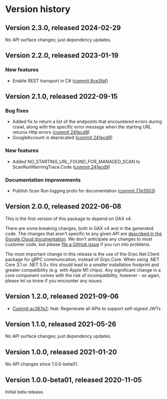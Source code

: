 # Version history

## Version 2.3.0, released 2024-02-29

No API surface changes; just dependency updates.

## Version 2.2.0, released 2023-01-19

### New features

- Enable REST transport in C# ([commit 6ce3faf](https://github.com/googleapis/google-cloud-dotnet/commit/6ce3faf6f74ea6c63e14ee4c77627a6774fb807f))

## Version 2.1.0, released 2022-09-15

### Bug fixes

- Added fix to return a list of the endpoints that encountered errors during crawl, along with the specific error message when the starting URL returns Http errors ([commit 241ecd9](https://github.com/googleapis/google-cloud-dotnet/commit/241ecd9e352f949ab56b594048b7df1f78b706bf))
- GoogleAccount is deprecated ([commit 241ecd9](https://github.com/googleapis/google-cloud-dotnet/commit/241ecd9e352f949ab56b594048b7df1f78b706bf))

### New features

- Added NO_STARTING_URL_FOUND_FOR_MANAGED_SCAN to ScanRunWarningTrace.Code ([commit 241ecd9](https://github.com/googleapis/google-cloud-dotnet/commit/241ecd9e352f949ab56b594048b7df1f78b706bf))

### Documentation improvements

- Publish Scan Run logging proto for documentation ([commit 77e3503](https://github.com/googleapis/google-cloud-dotnet/commit/77e350322753a7d19b114a61e500c501358eea6e))

## Version 2.0.0, released 2022-06-08

This is the first version of this package to depend on GAX v4.

There are some breaking changes, both in GAX v4 and in the generated
code. The changes that aren't specific to any given API are [described in the Google Cloud
documentation](https://cloud.google.com/dotnet/docs/reference/help/breaking-gax4).
We don't anticipate any changes to most customer code, but please [file a
GitHub issue](https://github.com/googleapis/google-cloud-dotnet/issues/new/choose)
if you run into problems.

The most important change in this release is the use of the Grpc.Net.Client package
for gRPC communication, instead of Grpc.Core. When using .NET Core 3.1 or .NET 5.0+
this should lead to a smaller installation footprint and greater compatibility (e.g.
with Apple M1 chips). Any significant change in a core component comes with the risk
of incompatibility, however - so again, please let us know if you encounter any
issues.
## Version 1.2.0, released 2021-09-06

- [Commit ac367e2](https://github.com/googleapis/google-cloud-dotnet/commit/ac367e2): feat: Regenerate all APIs to support self-signed JWTs

## Version 1.1.0, released 2021-05-26

No API surface changes; just dependency updates.

## Version 1.0.0, released 2021-01-20

No API changes since 1.0.0-beta01.

## Version 1.0.0-beta01, released 2020-11-05

Initial beta release.
